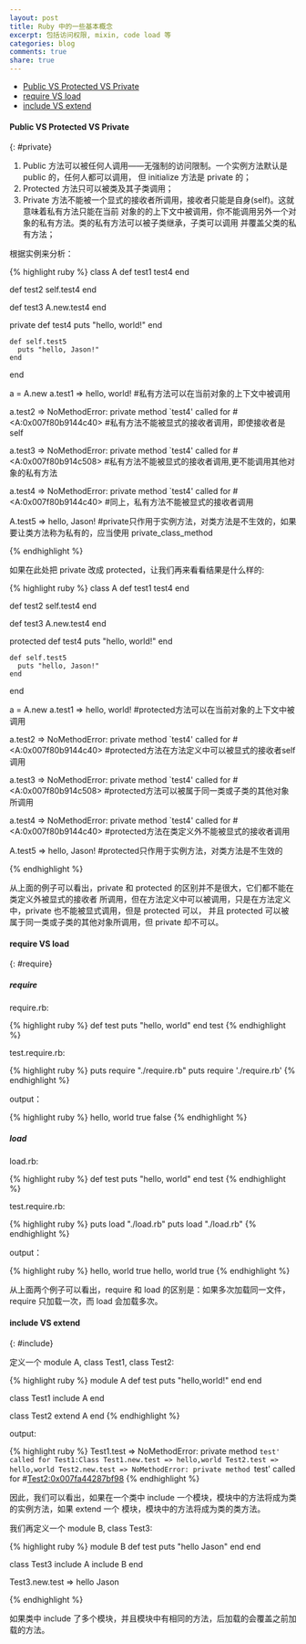 ```yaml
---
layout: post
title: Ruby 中的一些基本概念
excerpt: 包括访问权限, mixin, code load 等
categories: blog
comments: true
share: true
---
```


* [Public VS Protected VS Private](#private)
* [require VS load](#require)
* [include VS extend](#include)

#### Public VS Protected VS Private
{: #private}

1. Public 方法可以被任何人调用——无强制的访问限制。一个实例方法默认是 public 的，任何人都可以调用，
但 initialize 方法是 private 的；
2. Protected 方法只可以被类及其子类调用；
3. Private 方法不能被一个显式的接收者所调用，接收者只能是自身(self)。这就意味着私有方法只能在当前
对象的的上下文中被调用，你不能调用另外一个对象的私有方法。类的私有方法可以被子类继承，子类可以调用
并覆盖父类的私有方法；

根据实例来分析：

{% highlight ruby %}
class A
  def test1
    test4
  end

  def test2
    self.test4
  end

  def test3
    A.new.test4
  end

  private
    def test4
      puts "hello, world!"
    end

    def self.test5
      puts "hello, Jason!"
    end
end

a = A.new
a.test1 => hello, world!
#私有方法可以在当前对象的上下文中被调用

a.test2 => NoMethodError: private method `test4' called for #<A:0x007f80b9144c40>
#私有方法不能被显式的接收者调用，即使接收者是self

a.test3 => NoMethodError: private method `test4' called for #<A:0x007f80b914c508>
#私有方法不能被显式的接收者调用,更不能调用其他对象的私有方法

a.test4 => NoMethodError: private method `test4' called for #<A:0x007f80b9144c40>
#同上，私有方法不能被显式的接收者调用

A.test5 => hello, Jason!
#private只作用于实例方法，对类方法是不生效的，如果要让类方法称为私有的，应当使用 private_class_method

{% endhighlight %}

如果在此处把 private 改成 protected，让我们再来看看结果是什么样的:

{% highlight ruby %}
class A
  def test1
    test4
  end

  def test2
    self.test4
  end

  def test3
    A.new.test4
  end

  protected
    def test4
      puts "hello, world!"
    end

    def self.test5
      puts "hello, Jason!"
    end
end

a = A.new
a.test1 => hello, world!
#protected方法可以在当前对象的上下文中被调用

a.test2 => NoMethodError: private method `test4' called for #<A:0x007f80b9144c40>
#protected方法在方法定义中可以被显式的接收者self调用

a.test3 => NoMethodError: private method `test4' called for #<A:0x007f80b914c508>
#protected方法可以被属于同一类或子类的其他对象所调用

a.test4 => NoMethodError: private method `test4' called for #<A:0x007f80b9144c40>
#protected方法在类定义外不能被显式的接收者调用

A.test5 => hello, Jason!
#protected只作用于实例方法，对类方法是不生效的

{% endhighlight %}

从上面的例子可以看出，private 和 protected 的区别并不是很大，它们都不能在类定义外被显式的接收者
所调用，但在方法定义中可以被调用，只是在方法定义中，private 也不能被显式调用，但是 protected 可以，
并且 protected 可以被属于同一类或子类的其他对象所调用，但 private 却不可以。

#### require VS load
{: #require}


##### require

require.rb:

{% highlight ruby %}
def test
    puts "hello, world"
end
test
{% endhighlight %}

test.require.rb:

{% highlight ruby %}
puts require "./require.rb"
puts require './require.rb'
{% endhighlight %}

output：

{% highlight ruby %}
hello, world
true
false
{% endhighlight %}

##### load

load.rb:

{% highlight ruby %}
def test
    puts "hello, world"
end
test
{% endhighlight %}

test.require.rb:

{% highlight ruby %}
puts load "./load.rb"
puts load "./load.rb"
{% endhighlight %}

output：

{% highlight ruby %}
hello, world
true
hello, world
true
{% endhighlight %}

从上面两个例子可以看出，require 和 load 的区别是：如果多次加载同一文件，require 只加载一次，而 load 会加载多次。

#### include VS extend
{: #include}


定义一个 module A, class Test1, class Test2:

{% highlight ruby %}
module A
  def test
     puts "hello,world!"
  end
end

class Test1
  include A
end

class Test2
  extend A
end
{% endhighlight %}

output:

{% highlight ruby %}
Test1.test => NoMethodError: private method `test' called for Test1:Class
Test1.new.test => hello,world
Test2.test => hello,world
Test2.new.test => NoMethodError: private method `test' called for #<Test2:0x007fa44287bf98>
{% endhighlight %}

因此，我们可以看出，如果在一个类中 include 一个模块，模块中的方法将成为类的实例方法，如果 extend 一个
模块，模块中的方法将成为类的类方法。

我们再定义一个 module B, class Test3:

{% highlight ruby %}
module B
  def test
    puts "hello Jason"
  end
end

class Test3
  include A
  include B
end

Test3.new.test => hello Jason

{% endhighlight %}

如果类中 include 了多个模块，并且模块中有相同的方法，后加载的会覆盖之前加载的方法。